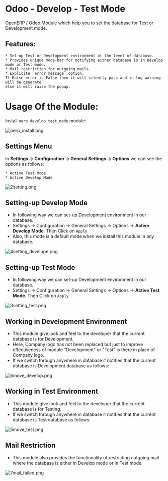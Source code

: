 Odoo - Develop - Test Mode
=============================

OpenERP / Odoo Module which help you to set the database for Test or Development mode.

Features:
---------

    * Set-up Test or Development environment at the level of database.
    * Provides unique mode-bar for notifying either database is in Develop mode or Test mode.
    * Mail restriction for outgoing mails.
    * Explicite `error message` option, 
    If Raise error is False then it will silently pass and in log warning will be generate 
    else it will raise the popup. 

Usage Of the Module:
====================

Install ``oerp_develop_test_mode`` module:

![oerp_install.png](https://bitbucket.org/repo/RojGB4/images/2194980438-oerp_install.png)

Settings Menu
-------------

In **Settings -> Configuration -> General Settings -> Options** we can see the options as follows:

    * Active Test Mode
    * Active Develop Mode

![2setting.png](https://bitbucket.org/repo/RojGB4/images/28653118-2setting.png)

Setting-up Develop Mode
-----------------------

* In following way we can set-up Development environment in our database.
* Settings -> Configuration -> General Settings -> Options -> **Active Develop Mode**. Then Click on ``Apply``
* Also, this mode is a default mode when we install this module in any database.

![4setting_develope.png](https://bitbucket.org/repo/RojGB4/images/2951521035-4setting_develope.png)

Setting-up Test Mode
--------------------

* In following way we can set-up Development environment in our database.
* Settings -> Configuration -> General Settings -> Options -> **Active Test Mode**. Then Click on ``Apply``

![3setting_test.png](https://bitbucket.org/repo/RojGB4/images/3927111703-3setting_test.png)

Working in Development Environment
----------------------------------

* This module give look and feel to the developer that the current database is for Development.
* Here, Company logo has not been replaced but just to improve effectiveness of module "Development" or "Test" is there in place of Company logo.
* If we switch through anywhere in database it notifies that the current database is Development database as follows:

![6move_develop.png](https://bitbucket.org/repo/RojGB4/images/3474429992-6move_develop.png)

Working in Test Environment
---------------------------

- This module give look and feel to the developer that the current database is for Testing.
- If we switch through anywhere in database it notifies that the current database is Test database as follows:

![5move_test.png](https://bitbucket.org/repo/RojGB4/images/2650653536-5move_test.png)

Mail Restriction
----------------

- This module also provides the functionality of restricting outgoing mail where the database is either in Develop mode or in Test mode.

![7mail_failed.png](https://bitbucket.org/repo/RojGB4/images/908066765-7mail_failed.png)
